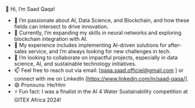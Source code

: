 👋 Hi, I’m Saad Qaqa!  
- 👀 I’m passionate about AI, Data Science, and Blockchain, and how these fields can intersect to drive innovation.  
- 🌱 Currently, I’m expanding my skills in neural networks and exploring blockchain integration with AI.  
- 💼 My experience includes implementing AI-driven solutions for after-sales service, and I’m always looking for new challenges in tech.  
- 💞️ I’m looking to collaborate on impactful projects, especially in data science, AI, and sustainable technology initiatives.  
- 📫 Feel free to reach out via email: [qaqa.saad.officiel@gmail.com ] or connect with me on LinkedIn [https://www.linkedin.com/in/saad-qaqa/].  
- 😄 Pronouns: He/Him  
- ⚡ Fun fact: I was a finalist in the AI 4 Water Sustainability competition at GITEX Africa 2024!
